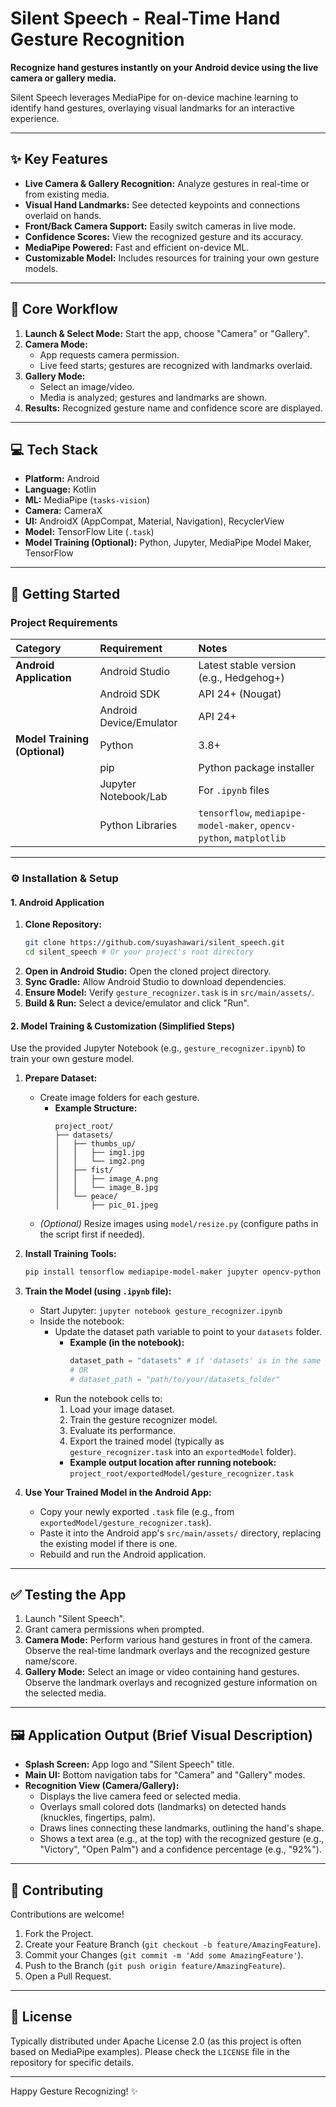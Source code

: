 # Silent Speech - Real-Time Hand Gesture Recognition

**Recognize hand gestures instantly on your Android device using the live camera or gallery media.**

Silent Speech leverages MediaPipe for on-device machine learning to identify hand gestures, overlaying visual landmarks for an interactive experience.

---

## ✨ Key Features

*   **Live Camera & Gallery Recognition:** Analyze gestures in real-time or from existing media.
*   **Visual Hand Landmarks:** See detected keypoints and connections overlaid on hands.
*   **Front/Back Camera Support:** Easily switch cameras in live mode.
*   **Confidence Scores:** View the recognized gesture and its accuracy.
*   **MediaPipe Powered:** Fast and efficient on-device ML.
*   **Customizable Model:** Includes resources for training your own gesture models.

---

## 🌊 Core Workflow

1.  **Launch & Select Mode:** Start the app, choose "Camera" or "Gallery".
2.  **Camera Mode:**
    *   App requests camera permission.
    *   Live feed starts; gestures are recognized with landmarks overlaid.
3.  **Gallery Mode:**
    *   Select an image/video.
    *   Media is analyzed; gestures and landmarks are shown.
4.  **Results:** Recognized gesture name and confidence score are displayed.

---

## 💻 Tech Stack

*   **Platform:** Android
*   **Language:** Kotlin
*   **ML:** MediaPipe (`tasks-vision`)
*   **Camera:** CameraX
*   **UI:** AndroidX (AppCompat, Material, Navigation), RecyclerView
*   **Model:** TensorFlow Lite (`.task`)
*   **Model Training (Optional):** Python, Jupyter, MediaPipe Model Maker, TensorFlow

---

## 🚀 Getting Started

### Project Requirements

| Category                     | Requirement                    | Notes                                                        |
| :--------------------------- | :----------------------------- | :----------------------------------------------------------- |
| **Android Application**      | Android Studio                 | Latest stable version (e.g., Hedgehog+)                      |
|                              | Android SDK                    | API 24+ (Nougat)                                             |
|                              | Android Device/Emulator        | API 24+                                                      |
| **Model Training (Optional)** | Python                         | 3.8+                                                         |
|                              | pip                            | Python package installer                                     |
|                              | Jupyter Notebook/Lab           | For `.ipynb` files                                           |
|                              | Python Libraries               | `tensorflow`, `mediapipe-model-maker`, `opencv-python`, `matplotlib` |

---

### ⚙️ Installation & Setup

#### 1. Android Application

1.  **Clone Repository:**
    ```bash
    git clone https://github.com/suyashawari/silent_speech.git
    cd silent_speech # Or your project's root directory
    ```
2.  **Open in Android Studio:** Open the cloned project directory.
3.  **Sync Gradle:** Allow Android Studio to download dependencies.
4.  **Ensure Model:** Verify `gesture_recognizer.task` is in `src/main/assets/`.
5.  **Build & Run:** Select a device/emulator and click "Run".

#### 2. Model Training & Customization (Simplified Steps)

Use the provided Jupyter Notebook (e.g., `gesture_recognizer.ipynb`) to train your own gesture model.

1.  **Prepare Dataset:**
    *   Create image folders for each gesture.
        *   **Example Structure:**
            ```
            project_root/
            ├── datasets/
            │   ├── thumbs_up/
            │   │   ├── img1.jpg
            │   │   └── img2.png
            │   ├── fist/
            │   │   ├── image_A.png
            │   │   └── image_B.jpg
            │   └── peace/
            │       ├── pic_01.jpeg
            ```
    *   *(Optional)* Resize images using `model/resize.py` (configure paths in the script first if needed).

2.  **Install Training Tools:**
    ```bash
    pip install tensorflow mediapipe-model-maker jupyter opencv-python matplotlib
    ```

3.  **Train the Model (using `.ipynb` file):**
    *   Start Jupyter: `jupyter notebook gesture_recognizer.ipynb`
    *   Inside the notebook:
        *   Update the dataset path variable to point to your `datasets` folder.
            *   **Example (in the notebook):**
                ```python
                dataset_path = "datasets" # if 'datasets' is in the same dir as the notebook
                # OR
                # dataset_path = "path/to/your/datasets_folder"
                ```
        *   Run the notebook cells to:
            1.  Load your image dataset.
            2.  Train the gesture recognizer model.
            3.  Evaluate its performance.
            4.  Export the trained model (typically as `gesture_recognizer.task` into an `exportedModel` folder).
            *   **Example output location after running notebook:** `project_root/exportedModel/gesture_recognizer.task`

4.  **Use Your Trained Model in the Android App:**
    *   Copy your newly exported `.task` file (e.g., from `exportedModel/gesture_recognizer.task`).
    *   Paste it into the Android app's `src/main/assets/` directory, replacing the existing model if there is one.
    *   Rebuild and run the Android application.

---

## ✅ Testing the App

1.  Launch "Silent Speech".
2.  Grant camera permissions when prompted.
3.  **Camera Mode:** Perform various hand gestures in front of the camera. Observe the real-time landmark overlays and the recognized gesture name/score.
4.  **Gallery Mode:** Select an image or video containing hand gestures. Observe the landmark overlays and recognized gesture information on the selected media.

---

## 🖼️ Application Output (Brief Visual Description)

*   **Splash Screen:** App logo and "Silent Speech" title.
*   **Main UI:** Bottom navigation tabs for "Camera" and "Gallery" modes.
*   **Recognition View (Camera/Gallery):**
    *   Displays the live camera feed or selected media.
    *   Overlays small colored dots (landmarks) on detected hands (knuckles, fingertips, palm).
    *   Draws lines connecting these landmarks, outlining the hand's shape.
    *   Shows a text area (e.g., at the top) with the recognized gesture (e.g., "Victory", "Open Palm") and a confidence percentage (e.g., "92%").

---

## 🤝 Contributing

Contributions are welcome!
1.  Fork the Project.
2.  Create your Feature Branch (`git checkout -b feature/AmazingFeature`).
3.  Commit your Changes (`git commit -m 'Add some AmazingFeature'`).
4.  Push to the Branch (`git push origin feature/AmazingFeature`).
5.  Open a Pull Request.

---

## 📜 License

Typically distributed under Apache License 2.0 (as this project is often based on MediaPipe examples). Please check the `LICENSE` file in the repository for specific details.

---

Happy Gesture Recognizing! ✨
